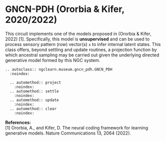 # GNCN-PDH (Ororbia &amp; Kifer, 2020/2022)

This circuit implements one of the models proposed in (Ororbia &amp; Kifer, 2022) [1].
Specifically, this model is **unsupervised** and can be used to process sensory
pattern (row) vector(s) `x` to infer internal latent states. This class offers,
beyond settling and update routines, a projection function by which ancestral
sampling may be carried out given the underlying directed generative model
formed by this NGC system.

```{eval-rst}
.. autoclass:: ngclearn.museum.gncn_pdh.GNCN_PDH
  :noindex:

  .. automethod:: project
    :noindex:
  .. automethod:: settle
    :noindex:
  .. automethod:: update
    :noindex:
  .. automethod:: clear
    :noindex:
```

**References:** <br>
[1] Ororbia, A., and Kifer, D. The neural coding framework for learning
generative models. Nature Communications 13, 2064 (2022).
